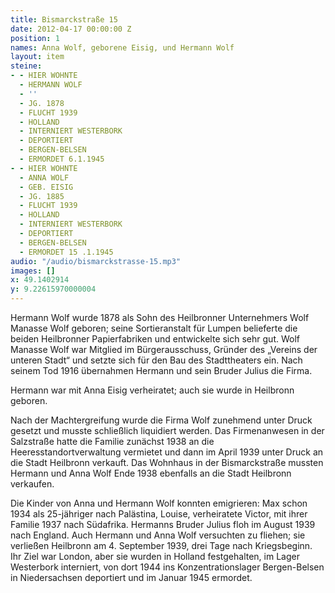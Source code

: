 ```yaml
---
title: Bismarckstraße 15
date: 2012-04-17 00:00:00 Z
position: 1
names: Anna Wolf, geborene Eisig, und Hermann Wolf
layout: item
steine:
- - HIER WOHNTE
  - HERMANN WOLF
  - ''
  - JG. 1878
  - FLUCHT 1939
  - HOLLAND
  - INTERNIERT WESTERBORK
  - DEPORTIERT
  - BERGEN-BELSEN
  - ERMORDET 6.1.1945
- - HIER WOHNTE
  - ANNA WOLF
  - GEB. EISIG
  - JG. 1885
  - FLUCHT 1939
  - HOLLAND
  - INTERNIERT WESTERBORK
  - DEPORTIERT
  - BERGEN-BELSEN
  - ERMORDET 15 .1.1945
audio: "/audio/bismarckstrasse-15.mp3"
images: []
x: 49.1402914
y: 9.22615970000004
---
```


Hermann Wolf wurde 1878 als Sohn des Heilbronner Unternehmers Wolf Manasse Wolf geboren; seine Sortieranstalt für Lumpen belieferte die beiden Heilbronner Papierfabriken und entwickelte sich sehr gut. Wolf Manasse Wolf war Mitglied im Bürgerausschuss, Gründer des „Vereins der unteren Stadt“ und setzte sich für den Bau des Stadttheaters ein. Nach seinem Tod 1916 übernahmen Hermann und sein Bruder Julius die Firma.

Hermann war mit Anna Eisig verheiratet; auch sie wurde in Heilbronn geboren.

Nach der Machtergreifung wurde die Firma Wolf zunehmend unter Druck gesetzt und musste schließlich liquidiert werden. Das Firmenanwesen in der Salzstraße hatte die Familie zunächst 1938 an die Heeresstandortverwaltung vermietet und dann im April 1939 unter Druck an die Stadt Heilbronn verkauft. Das Wohnhaus in der Bismarckstraße mussten Hermann und Anna Wolf Ende 1938 ebenfalls an die Stadt Heilbronn verkaufen.

Die Kinder von Anna und Hermann Wolf konnten emigrieren: Max schon 1934 als 25-jähriger nach Palästina, Louise, verheiratete Victor, mit ihrer Familie 1937 nach Südafrika. Hermanns Bruder Julius floh im August 1939 nach England. Auch Hermann und Anna Wolf versuchten zu fliehen; sie verließen Heilbronn am 4. September 1939, drei Tage nach Kriegsbeginn. Ihr Ziel war London, aber sie wurden in Holland festgehalten, im Lager Westerbork interniert, von dort 1944 ins Konzentrationslager Bergen-Belsen in Niedersachsen deportiert und im Januar 1945 ermordet.